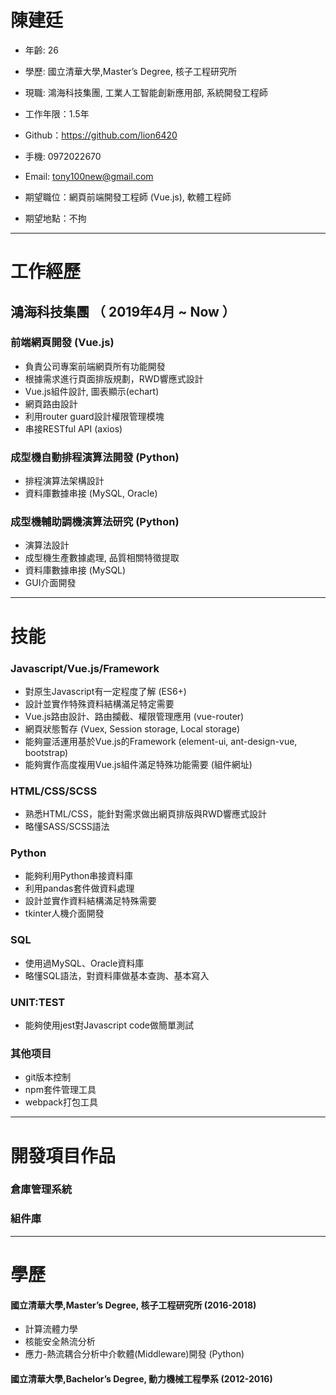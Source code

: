 # 陳建廷
 - 年齡: 26
 - 學歷: 國立清華大學,Master’s Degree, 核子工程研究所
 - 現職: 鴻海科技集團, 工業人工智能創新應用部, 系統開發工程師
 - 工作年限：1.5年
 - Github：https://github.com/lion6420
 - 手機: 0972022670
 - Email: tony100new@gmail.com

 - 期望職位：網頁前端開發工程師 (Vue.js), 軟體工程師
 - 期望地點：不拘

---

# 工作經歷

## 鴻海科技集團 （ 2019年4月 ~ Now ）

### 前端網頁開發 (Vue.js)
 - 負責公司專案前端網頁所有功能開發
 - 根據需求進行頁面排版規劃，RWD響應式設計
 - Vue.js組件設計, 圖表顯示(echart)
 - 網頁路由設計
 - 利用router guard設計權限管理模塊
 - 串接RESTful API (axios)


### 成型機自動排程演算法開發 (Python)
 - 排程演算法架構設計
 - 資料庫數據串接 (MySQL, Oracle)


### 成型機輔助調機演算法研究 (Python)
 - 演算法設計
 - 成型機生產數據處理, 品質相關特徵提取
 - 資料庫數據串接 (MySQL)
 - GUI介面開發

---
 
# 技能

### Javascript/Vue.js/Framework
 - 對原生Javascript有一定程度了解 (ES6+)
 - 設計並實作特殊資料結構滿足特定需要
 - Vue.js路由設計、路由攔截、權限管理應用 (vue-router)
 - 網頁狀態暫存 (Vuex, Session storage, Local storage)
 - 能夠靈活運用基於Vue.js的Framework (element-ui, ant-design-vue, bootstrap)
 - 能夠實作高度複用Vue.js組件滿足特殊功能需要 (組件網址)

### HTML/CSS/SCSS
 - 熟悉HTML/CSS，能針對需求做出網頁排版與RWD響應式設計
 - 略懂SASS/SCSS語法

### Python
 - 能夠利用Python串接資料庫
 - 利用pandas套件做資料處理
 - 設計並實作資料結構滿足特殊需要
 - tkinter人機介面開發

### SQL
 - 使用過MySQL、Oracle資料庫
 - 略懂SQL語法，對資料庫做基本查詢、基本寫入

### UNIT:TEST
 - 能夠使用jest對Javascript code做簡單測試

### 其他项目
 - git版本控制
 - npm套件管理工具
 - webpack打包工具

---

# 開發項目作品

### 倉庫管理系統
### 組件庫

---
# 學歷
 #### 國立清華大學,Master’s Degree, 核子工程研究所 (2016-2018)
  - 計算流體力學
  - 核能安全熱流分析
  - 應力-熱流耦合分析中介軟體(Middleware)開發 (Python)
 #### 國立清華大學,Bachelor’s Degree, 動力機械工程學系 (2012-2016)